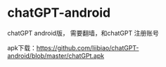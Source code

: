 # chatGPT-android
chatGPT android版， 需要翻墙，和chatGPT 注册账号

apk下载：https://github.com/liibiao/chatGPT-android/blob/master/chatGPt.apk

